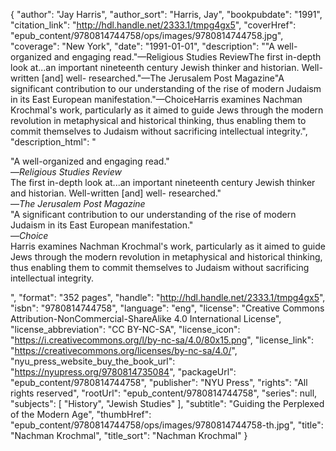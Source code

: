{
  "author": "Jay Harris",
  "author_sort": "Harris, Jay",
  "bookpubdate": "1991",
  "citation_link": "http://hdl.handle.net/2333.1/tmpg4gx5",
  "coverHref": "epub_content/9780814744758/ops/images/9780814744758.jpg",
  "coverage": "New York",
  "date": "1991-01-01",
  "description": "\"A well-organized and engaging read.\"—Religious Studies ReviewThe first in-depth look at...an important nineteenth century Jewish thinker and historian.  Well-written [and] well- researched.\"—The Jerusalem Post Magazine\"A significant contribution to our understanding of the rise of modern Judaism in its East European manifestation.\"—ChoiceHarris examines Nachman Krochmal's work, particularly as it aimed to guide Jews through the modern revolution in metaphysical and historical thinking, thus enabling them to commit themselves to Judaism without sacrificing intellectual integrity.",
  "description_html": "<p>\"A well-organized and engaging read.\"<br>—<i>Religious Studies Review</i><br>The first in-depth look at...an important nineteenth century Jewish thinker and historian.  Well-written [and] well- researched.\"<br>—<i>The Jerusalem Post Magazine</i><br>\"A significant contribution to our understanding of the rise of modern Judaism in its East European manifestation.\"<br>—<i>Choice</i><br>Harris examines Nachman Krochmal's work, particularly as it aimed to guide Jews through the modern revolution in metaphysical and historical thinking, thus enabling them to commit themselves to Judaism without sacrificing intellectual integrity.</p>",
  "format": "352 pages",
  "handle": "http://hdl.handle.net/2333.1/tmpg4gx5",
  "isbn": "9780814744758",
  "language": "eng",
  "license": "Creative Commons Attribution-NonCommercial-ShareAlike 4.0 International License",
  "license_abbreviation": "CC BY-NC-SA",
  "license_icon": "https://i.creativecommons.org/l/by-nc-sa/4.0/80x15.png",
  "license_link": "https://creativecommons.org/licenses/by-nc-sa/4.0/",
  "nyu_press_website_buy_the_book_url": "https://nyupress.org/9780814735084",
  "packageUrl": "epub_content/9780814744758",
  "publisher": "NYU Press",
  "rights": "All rights reserved",
  "rootUrl": "epub_content/9780814744758",
  "series": null,
  "subjects": [
    "History",
    "Jewish Studies"
  ],
  "subtitle": "Guiding the Perplexed of the Modern Age",
  "thumbHref": "epub_content/9780814744758/ops/images/9780814744758-th.jpg",
  "title": "Nachman Krochmal",
  "title_sort": "Nachman Krochmal"
}
